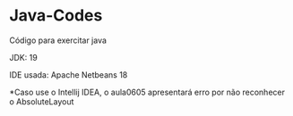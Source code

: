 # Java-Codes
 
Código para exercitar java

JDK: 19

IDE usada: Apache Netbeans 18

*Caso use o Intellij IDEA, o aula0605 apresentará erro por não reconhecer o AbsoluteLayout